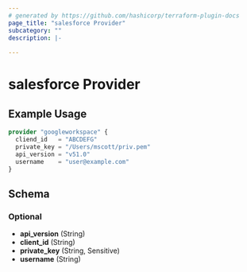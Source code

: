 ```yaml
---
# generated by https://github.com/hashicorp/terraform-plugin-docs
page_title: "salesforce Provider"
subcategory: ""
description: |-
  
---
```


# salesforce Provider



## Example Usage

```terraform
provider "googleworkspace" {
  cliend_id   = "ABCDEFG"
  private_key = "/Users/mscott/priv.pem"
  api_version = "v51.0"
  username    = "user@example.com"
}
```

<!-- schema generated by tfplugindocs -->
## Schema

### Optional

- **api_version** (String)
- **client_id** (String)
- **private_key** (String, Sensitive)
- **username** (String)
